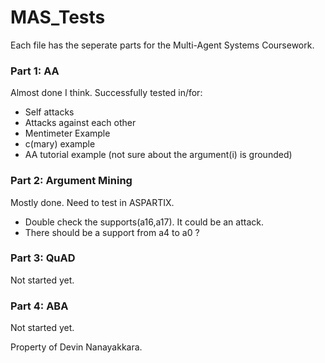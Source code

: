 # MAS_Tests

Each file has the seperate parts for the Multi-Agent Systems Coursework.

### Part 1: AA

Almost done I think.
Successfully tested in/for:
 * Self attacks
 * Attacks against each other
 * Mentimeter Example
 * c(mary) example
 * AA tutorial example (not sure about the argument(i) is grounded)
 
### Part 2: Argument Mining

Mostly done. Need to test in ASPARTIX. 

 * Double check the supports(a16,a17). It could be an attack.
 * There should be a support from a4 to a0 ?

### Part 3: QuAD

Not started yet.

### Part 4: ABA

Not started yet.


Property of Devin Nanayakkara.
